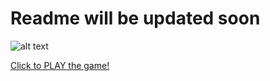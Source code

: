 # Readme will be updated soon

![alt text](http://i.imgur.com/Vc2ai5i.png)

[Click to PLAY the game!](https://joeyhoogerwerf.github.io/100-SECONDS/docs/)